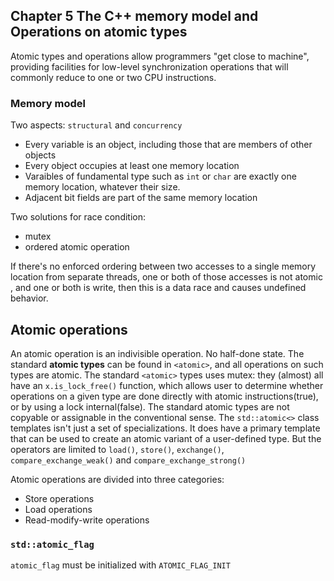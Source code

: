 ## Chapter 5 The C++ memory model and Operations on atomic types
Atomic types and operations allow programmers "get close to machine", providing facilities for low-level synchronization operations that will commonly reduce to one or two CPU instructions.
### Memory model
Two aspects: `structural` and `concurrency`
- Every variable is an object, including those that are members of other objects
- Every object occupies at least one memory location
- Varaibles of fundamental type such as `int` or `char` are exactly one memory location, whatever their size.
- Adjacent bit fields are part of the same memory location

Two solutions for race condition:
- mutex
- ordered atomic operation

If there's no enforced ordering between two accesses to a single memory location from separate threads, one or both of those accesses is not atomic , and one or both is write, then this is a data race and causes undefined behavior.

## Atomic operations
An atomic operation is an indivisible operation. No half-done state.
The standard **atomic types** can be found in `<atomic>`, and all operations on such types are atomic. The standard `<atomic>` types uses mutex: they (almost) all have an `x.is_lock_free()` function, which allows user to determine whether operations on a given type are done directly with atomic instructions(true), or by using a lock internal(false).
The standard atomic types are not copyable or assignable in the conventional sense.
The `std::atomic<>` class templates isn't just a set of specializations. It does have a primary template that can be used to create an atomic variant of a user-defined type. But the operators are limited to `load()`, `store()`, `exchange()`, `compare_exchange_weak()` and `compare_exchange_strong()`

Atomic operations are divided into three categories:
- Store operations
- Load operations
- Read-modify-write operations
###  `std::atomic_flag`
`atomic_flag` must be initialized with `ATOMIC_FLAG_INIT`

